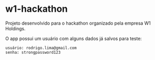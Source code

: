# w1-hackathon
Projeto desenvolvido para o hackathon organizado pela empresa W1 Holdings.

O app possui um usuário com alguns dados já salvos para teste:

~~~
usuário: rodrigo.lima@gmail.com
senha: strongpassword123
~~~


